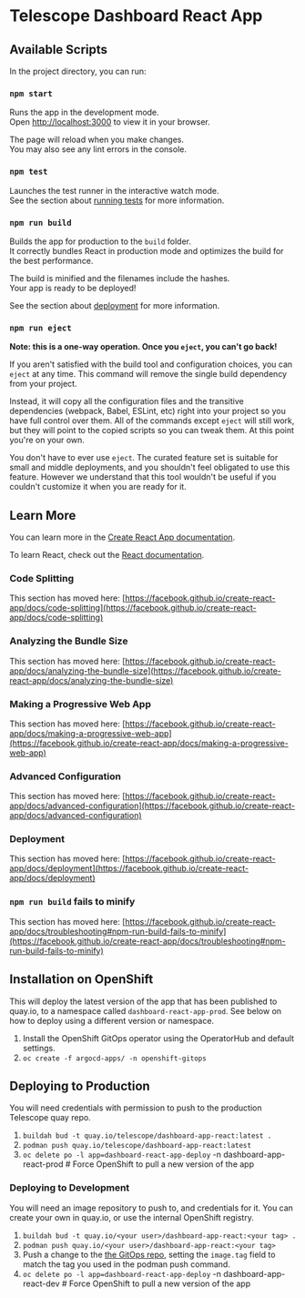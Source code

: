 # Telescope Dashboard React App

## Available Scripts

In the project directory, you can run:

### `npm start`

Runs the app in the development mode.\
Open [http://localhost:3000](http://localhost:3000) to view it in your browser.

The page will reload when you make changes.\
You may also see any lint errors in the console.

### `npm test`

Launches the test runner in the interactive watch mode.\
See the section about [running tests](https://facebook.github.io/create-react-app/docs/running-tests) for more information.

### `npm run build`

Builds the app for production to the `build` folder.\
It correctly bundles React in production mode and optimizes the build for the best performance.

The build is minified and the filenames include the hashes.\
Your app is ready to be deployed!

See the section about [deployment](https://facebook.github.io/create-react-app/docs/deployment) for more information.

### `npm run eject`

**Note: this is a one-way operation. Once you `eject`, you can't go back!**

If you aren't satisfied with the build tool and configuration choices, you can `eject` at any time. This command will remove the single build dependency from your project.

Instead, it will copy all the configuration files and the transitive dependencies (webpack, Babel, ESLint, etc) right into your project so you have full control over them. All of the commands except `eject` will still work, but they will point to the copied scripts so you can tweak them. At this point you're on your own.

You don't have to ever use `eject`. The curated feature set is suitable for small and middle deployments, and you shouldn't feel obligated to use this feature. However we understand that this tool wouldn't be useful if you couldn't customize it when you are ready for it.

## Learn More

You can learn more in the [Create React App documentation](https://facebook.github.io/create-react-app/docs/getting-started).

To learn React, check out the [React documentation](https://reactjs.org/).

### Code Splitting

This section has moved here: [https://facebook.github.io/create-react-app/docs/code-splitting](https://facebook.github.io/create-react-app/docs/code-splitting)

### Analyzing the Bundle Size

This section has moved here: [https://facebook.github.io/create-react-app/docs/analyzing-the-bundle-size](https://facebook.github.io/create-react-app/docs/analyzing-the-bundle-size)

### Making a Progressive Web App

This section has moved here: [https://facebook.github.io/create-react-app/docs/making-a-progressive-web-app](https://facebook.github.io/create-react-app/docs/making-a-progressive-web-app)

### Advanced Configuration

This section has moved here: [https://facebook.github.io/create-react-app/docs/advanced-configuration](https://facebook.github.io/create-react-app/docs/advanced-configuration)

### Deployment

This section has moved here: [https://facebook.github.io/create-react-app/docs/deployment](https://facebook.github.io/create-react-app/docs/deployment)

### `npm run build` fails to minify

This section has moved here: [https://facebook.github.io/create-react-app/docs/troubleshooting#npm-run-build-fails-to-minify](https://facebook.github.io/create-react-app/docs/troubleshooting#npm-run-build-fails-to-minify)

## Installation on OpenShift

This will deploy the latest version of the app that has been published to quay.io, to a namespace called `dashboard-react-app-prod`. See below on how to deploy using a different version or namespace.
1. Install the OpenShift GitOps operator using the OperatorHub and default settings.
2. `oc create -f argocd-apps/ -n openshift-gitops`

## Deploying to Production

You will need credentials with permission to push to the production Telescope quay repo.

1. `buildah bud -t quay.io/telescope/dashboard-app-react:latest .`
2. `podman push quay.io/telescope/dashboard-app-react:latest`
3. `oc delete po -l app=dashboard-react-app-deploy` -n dashboard-app-react-prod # Force OpenShift to pull a new version of the app

### Deploying to Development

You will need an image repository to push to, and credentials for it. You can create your own in quay.io, or use the internal OpenShift registry.

1. `buildah bud -t quay.io/<your user>/dashboard-app-react:<your tag> .`
2. `podman push quay.io/<your user>/dashboard-app-react:<your tag>`
3. Push a change to the [the GitOps repo](https://github.com/RH-Telescope/dashboard-react-app-ops/blob/main/charts/values-DEV.yaml#L3`), setting the `image.tag` field to match the tag you used in the podman push command.
4. `oc delete po -l app=dashboard-react-app-deploy` -n dashboard-app-react-dev # Force OpenShift to pull a new version of the app

